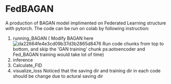 # FedBAGAN
A production of BAGAN model implimented on Federated Learning structure with pytorch.
The code can be run on colab by following instruction:
1. running_BAGAN (
Modify BAGAN here
![da22664fe4e3cd09b37d3b2865d8476](https://user-images.githubusercontent.com/58716235/173056434-424a3967-1544-4a88-b340-14758a877b6a.png)
Run code chunks from top to bottom, and skip the 'GAN training' chunk 
ps:aotoencoder and Fed_BAGAN training would take lot of time)
2. inference 
3. Calculate_FID
4. visualize_loss
Noticed that the saving dir and training dir in each code should be change due to actural saving dir
